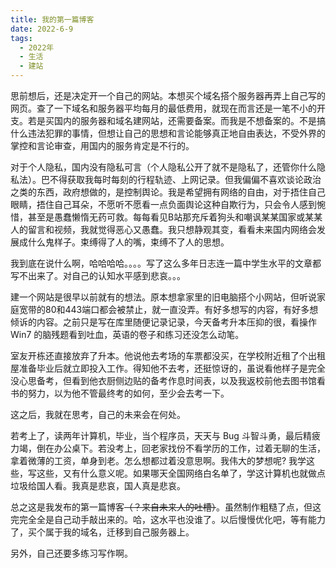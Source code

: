 ```yaml
---
title: 我的第一篇博客
date: 2022-6-9
tags:
  - 2022年
  - 生活
  - 建站
---
```


思前想后，还是决定开一个自己的网站。本想买个域名搭个服务器再弄上自己写的网页。查了一下域名和服务器平均每月的最低费用，就现在而言还是一笔不小的开支。若是买国内的服务器和域名建网站，还需要备案。而我是不想备案的。不是搞什么违法犯罪的事情，但想让自己的思想和言论能够真正地自由表达，不受外界的掌控和言论审查，用国内的服务肯定是不行的。

对于个人隐私，国内没有隐私可言（个人隐私公开了就不是隐私了，还管你什么隐私法）。巴不得获取我每时每刻的行程轨迹、上网记录。但我偏偏不喜欢谈论政治之类的东西，政府想做的，是控制舆论。我是希望拥有网络的自由，对于捂住自己眼睛，捂住自己耳朵，不愿听不愿看一点负面舆论这种自欺行为，只会令人感到惋惜，甚至是愚蠢懒惰无药可救。每每看见B站那充斥着狗头和嘲讽某某国家或某某人的留言和视频，我就觉得恶心又愚蠢。我只想静观其变，看看未来国内网络会发展成什么鬼样子。束缚得了人的嘴，束缚不了人的思想。

我到底在说什么啊，哈哈哈哈。。。。写了这么多年日志连一篇中学生水平的文章都写不出来了。对自己的认知水平感到悲哀。。。

建一个网站是很早以前就有的想法。原本想拿家里的旧电脑搭个小网站，但听说家庭宽带的80和443端口都会被禁止，就一直没弄。有好多想写的内容，有好多想倾诉的内容。之前只是写在库里随便记录记录，今天备考升本压抑的很，看操作 Win7 的脑残题看到吐血，英语的卷子和练习还没怎么动笔。

室友开栋还直接放弃了升本。他说他去考场的车票都没买，在学校附近租了个出租屋准备毕业后就立即投入工作。得知他不去考，还挺惊讶的，虽说看他样子是完全没心思备考，但看到他衣厨侧边贴的备考作息时间表，以及我返校前他去图书馆看书的努力，以为他不管最终考的如何，至少会去考一下。

这之后，我就在思考，自己的未来会在何处。

若考上了，读两年计算机，毕业，当个程序员，天天与 Bug 斗智斗勇，最后精疲力竭，倒在办公桌下。若没考上，回老家找份不看学历的工作，过着无聊的生活，拿着微薄的工资，单身到老。怎么想都过着没意思啊。我伟大的梦想呢? 我学这些，写这些，又有什么意义呢。如果哪天全国网络白名单了，学这计算机也就做点垃圾给国人看。我真是悲哀，国人真是悲哀。

总之这是我发布的第一篇博客~~（？来自未来人的吐槽）~~。虽然制作粗糙了点，但这完完全全是自己动手敲出来的。哈，这水平也没谁了。以后慢慢优化吧，等有能力了，买个属于我的域名，迁移到自己服务器上。

另外，自己还要多练习写作啊。
